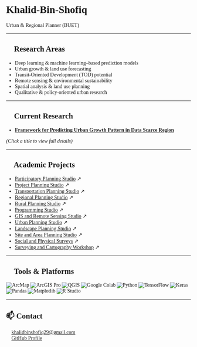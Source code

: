 <div style="font-family: Georgia, 'Times New Roman', Times, serif;">

# Khalid-Bin-Shofiq  

Urban & Regional Planner (BUET) 

---

## 🎯 Research Areas
- Deep learning & machine learning–based prediction models  
- Urban growth & land use forecasting  
- Transit-Oriented Development (TOD) potential  
- Remote sensing & environmental sustainability  
- Spatial analysis & land use planning  
- Qualitative & policy-oriented urban research  

---

## 📂 Current Research
- [**Framework for Predicting Urban Growth Pattern in Data Scarce Region**](research/LULC_Prediction.md)  

*(Click a title to view full details)*  

---

## 📘 Academic Projects  
- <a href="Academic/Participatory.md">Participatory Planning Studio</a> ↗ <br>
- <a href="Academic/Project/project.md">Project Planning Studio</a> ↗ <br>
- <a href="Academic/Transportation/Transportation.md">Transportation Planning Studio</a> ↗ <br>
- <a href="Academic/Regional/Regional.md">Regional Planning Studio</a> ↗ <br>
- <a href="Academic/Rural/Rural.md">Rural Planning Studio</a> ↗ <br>
- <a href="Academic/Program/Program.md">Programming Studio</a> ↗ <br>
- <a href="Academic/GIS/GIS.md">GIS and Remote Sensing Studio</a> ↗ <br>
- <a href="Academic/Urban/Urban.md">Urban Planning Studio</a> ↗ <br>
- <a href="Academic/Landscape/Landscape.md">Landscape Planning Studio</a> ↗ <br>
- <a href="Academic/Site/Site.md">Site and Area Planning Studio</a> ↗ <br>
- <a href="Academic/Social/Social.md">Social and Physical Surveys</a> ↗ <br>
- <a href="Academic/Carto/Carto.md">Surveying and Cartography Workshop</a> ↗ <br>
---

## 🔧 Tools & Platforms

<p align="left">
  <img src="https://img.shields.io/badge/ArcMap-4479A1?style=for-the-badge&logo=esri&logoColor=white" alt="ArcMap"/>
  <img src="https://img.shields.io/badge/ArcGIS%20Pro-005C97?style=for-the-badge&logo=esri&logoColor=white" alt="ArcGIS Pro"/>
  <img src="https://img.shields.io/badge/QGIS-589632?style=for-the-badge&logo=qgis&logoColor=white" alt="QGIS"/>
  <img src="https://img.shields.io/badge/Google%20Colab-F9AB00?style=for-the-badge&logo=googlecolab&logoColor=black" alt="Google Colab"/>
  <img src="https://img.shields.io/badge/Python-3776AB?style=for-the-badge&logo=python&logoColor=white" alt="Python"/>
  <img src="https://img.shields.io/badge/TensorFlow-FF6F00?style=for-the-badge&logo=tensorflow&logoColor=white" alt="TensorFlow"/>
  <img src="https://img.shields.io/badge/Keras-D00000?style=for-the-badge&logo=keras&logoColor=white" alt="Keras"/>
  <img src="https://img.shields.io/badge/Pandas-150458?style=for-the-badge&logo=pandas&logoColor=white" alt="Pandas"/>
  <img src="https://img.shields.io/badge/Matplotlib-11557C?style=for-the-badge&logo=plotly&logoColor=white" alt="Matplotlib"/>
  <img src="https://img.shields.io/badge/R%20Studio-75AADB?style=for-the-badge&logo=rstudio&logoColor=white" alt="R Studio"/>
</p>

---

## 📫 Contact
📧 khalidbinshofiq29@gmail.com  
🔗 [GitHub Profile](https://github.com/khalidbinshofiq)  

</div>

